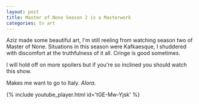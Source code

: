 ```yaml
---
layout: post
title: Master of None Season 2 is a Masterwork
categories: tv art
---
```


Aziz made some beautiful art, I'm still reeling from watching season two of Master of None. Situations in this season were Kafkaesque, I shuddered with discomfort at the truthfulness of it all. Cringe is good sometimes.

I will hold off on more spoilers but if you're so inclined you should watch this show.

Makes me want to go to Italy. _Alora_.

{% include youtube_player.html id='tGE-Mw-Yjsk' %}
